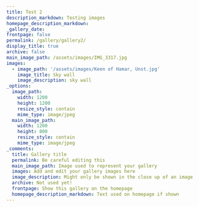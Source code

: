 ```yaml
---
title: Test 2
description_markdown: Testing images
homepage_description_markdown: 
_gallery_date:
frontpage: false
permalink: /gallery/gallery2/
display_title: true
archive: false
main_image_path: /assets/images/IMG_3317.jpg
images:
  - image_path: '/assets/images/Keen of Hamar, Unst.jpg'
    image_title: Sky wall
    image_description: sky wall
_options:
  image_path:
    width: 1200
    height: 1200
    resize_style: contain
    mime_type: image/jpeg
  main_image_path:
    width: 1200
    height: 800
    resize_style: contain
    mime_type: image/jpeg
_comments:
  title: Gallery title
  permalink: Be careful editing this
  main_image_path: Image used to represent your gallery
  images: Add and edit your gallery images here
  image_description: Might only be shown in the close up of an image
  archive: Not used yet!
  frontpage: Show this gallery on the homepage
  homepage_description_markdown: Text used on homepage if shown
---
```

